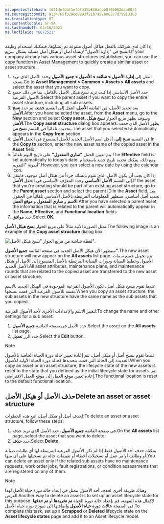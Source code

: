 ```yaml
---
ms.openlocfilehash: fdf1defbbf5efbfa15b830acab8f95062daa00a4
ms.sourcegitcommit: 9134765f329ce8893f21b7a57a08277d75913363
ms.translationtype: HT
ms.contentlocale: ar-SA
ms.lasthandoff: 03/16/2021
ms.locfileid: "6072521"
---
```

<span data-ttu-id="37b5a-101">إذا كان لدى شركتك بالفعل هياكل أصول متنوعة تم إنشاؤها، فيمكنك استخدام وظيفة النسخ في "إدارة الأصول" لإنشاء أصل أو هيكل أصل مشابه بشكل سريع.</span><span class="sxs-lookup"><span data-stu-id="37b5a-101">If your company already has various asset structures established, you can use the copy function in Asset Management to quickly create a similar asset or asset structure.</span></span>

1.  <span data-ttu-id="37b5a-102">انتقل إلى **إدارة الأصول > شائعة > الأصول > جميع الأصول** وحدد الأصل الذي تريد نسخه.</span><span class="sxs-lookup"><span data-stu-id="37b5a-102">Go to **Asset Management > Common > Assets > All assets** and select the asset that you want to copy.</span></span>
2.  <span data-ttu-id="37b5a-103">حدد الأصل الأساسي إذا كنت تريد نسخ هيكل الأصل بالكامل، بما في ذلك جميع الأصول الفرعية.</span><span class="sxs-lookup"><span data-stu-id="37b5a-103">Select the parent asset if you want to copy the entire asset structure, including all sub assets.</span></span>
3.  <span data-ttu-id="37b5a-104">بعد تحديد الأصل، من القائمة **الأصل**، انتقل إلى القسم **جديد**، ثم حدد **نسخ الأصل**.</span><span class="sxs-lookup"><span data-stu-id="37b5a-104">After you have selected the asset, from the **Asset** menu, go to the **New** section and select **Copy asset**.</span></span> <span data-ttu-id="37b5a-105">وسوف يظهر مربع الحوار **نسخ هيكل الأصل**.</span><span class="sxs-lookup"><span data-stu-id="37b5a-105">The **Copy asset structure** dialog box appears.</span></span>
<span data-ttu-id="37b5a-106">يظهر الأصل الذي قمت بتحديده تلقائياً في القسم **نسخ من**.</span><span class="sxs-lookup"><span data-stu-id="37b5a-106">The asset that you selected automatically appears in the **Copy from** section.</span></span> 
4.  <span data-ttu-id="37b5a-107">في القسم **نسخ إلى**، أدخِل اسم الأصل الجديد للأصل المنسوخ في الحقل **الأصل**.</span><span class="sxs-lookup"><span data-stu-id="37b5a-107">In the **Copy to** section, enter the new asset name of the copied asset in the **Asset** field.</span></span>
5.  <span data-ttu-id="37b5a-108">يتم تعيين الحقل **"ساري المفعول"** على تاريخ اليوم تلقائياً.</span><span class="sxs-lookup"><span data-stu-id="37b5a-108">The **Effective** field is set automatically to today’s date.</span></span> <span data-ttu-id="37b5a-109">ومع ذلك، يمكنك تحديد تاريخ جديد باستخدام أيقونة "التقويم".</span><span class="sxs-lookup"><span data-stu-id="37b5a-109">However, you can select a new date by using the calendar icon.</span></span>
6.  <span data-ttu-id="37b5a-110">إذا كان يجب أن يكون الأصل الذي تقوم بإنشائه جزءاً من هيكل أصل موجود، فانتقل إلى القسم **الأصل الأساسي** وحدد المعرّف الأساسي في الحقل **الأصل**.</span><span class="sxs-lookup"><span data-stu-id="37b5a-110">If the asset that you're creating should be part of an existing asset structure, go to the **Parent asset** section and select the parent ID in the **Asset** field.</span></span>
<span data-ttu-id="37b5a-111">بعد تحديد أصل أساسي، ستظهر المعلومات المرتبطة بالأصل الأساسي تلقائياً في الحقول **الاسم** و **ساري المفعول** و **موقع العمل**.</span><span class="sxs-lookup"><span data-stu-id="37b5a-111">After you have selected a parent asset, the information that is related to the parent will automatically appear in the **Name**, **Effective**, and **Functional location** fields.</span></span>
7.  <span data-ttu-id="37b5a-112">حدد **موافق**.</span><span class="sxs-lookup"><span data-stu-id="37b5a-112">Select **OK**.</span></span> 

<span data-ttu-id="37b5a-113">تمثل الصورة الآتية مثالاً على مربع الحوار **نسخ هيكل الأصل**.</span><span class="sxs-lookup"><span data-stu-id="37b5a-113">The following image is an example of the **Copy asset structure** dialog box.</span></span>

![لقطة شاشة من مربع الحوار "نسخ هيكل الأصل".](../media/copy-asset-structure-ssm.png)
 
<span data-ttu-id="37b5a-115">سيظهر الآن هيكل الأصل الجديد في صفحة القائمة **جميع الأصول"**.</span><span class="sxs-lookup"><span data-stu-id="37b5a-115">The new asset structure will now appear on the **All assets** list page.</span></span> <span data-ttu-id="37b5a-116">يتم تحويل جميع سمات الأصول وخطط الصيانة ودورات الصيانة المرتبطة بالأصل المنسوخ إلى الأصل أو هيكل الأصل الجديد.</span><span class="sxs-lookup"><span data-stu-id="37b5a-116">All asset attributes, maintenance plans, and maintenance rounds that are related to the copied asset are transferred to the new asset or asset structure.</span></span>

<span data-ttu-id="37b5a-117">عندما تقوم بنسخ هيكل أصل، تكون الأصول الفرعية الموجودة في الهيكل الجديد بالاسم نفسه للأصول الفرعية التي قمت بنسخها.</span><span class="sxs-lookup"><span data-stu-id="37b5a-117">When you copy an asset structure, the sub assets in the new structure have the same name as the sub assets that you copied.</span></span> 

<span data-ttu-id="37b5a-118">لتغيير الاسم والإعدادات الأخرى لأحد الأصول الفرعية:</span><span class="sxs-lookup"><span data-stu-id="37b5a-118">To change the name and other settings for a sub asset:</span></span>

1.  <span data-ttu-id="37b5a-119">حدد الأصل في صفحة القائمة **جميع الأصول**.</span><span class="sxs-lookup"><span data-stu-id="37b5a-119">Select the asset on the **All assets** list page.</span></span> 
2.  <span data-ttu-id="37b5a-120">حدد الزر **تعديل**.</span><span class="sxs-lookup"><span data-stu-id="37b5a-120">Select the **Edit** button.</span></span>

> [!NOTE]
> <span data-ttu-id="37b5a-121">عندما تقوم بنسخ أصل أو هيكل أصل، تتم إعادة تعيين حالة دورة الحياة الخاصة بالأصول الجديدة إلى الحالة التي قمت بتحديدها كحالة دورة الحياة الأولية للأصول.</span><span class="sxs-lookup"><span data-stu-id="37b5a-121">When you copy an asset or an asset structure, the lifecycle state of the new assets is reset to the state that you defined as the initial lifecycle state for assets.</span></span> <span data-ttu-id="37b5a-122">تتم إعادة تعيين موقع العمل إلى موقع العمل الافتراضي.</span><span class="sxs-lookup"><span data-stu-id="37b5a-122">The functional location is reset to the default functional location.</span></span>

## <a name="delete-an-asset-or-asset-structure"></a><span data-ttu-id="37b5a-123">حذف الأصل أو هيكل الأصل</span><span class="sxs-lookup"><span data-stu-id="37b5a-123">Delete an asset or asset structure</span></span>
<span data-ttu-id="37b5a-124">لحذف أصل أو هيكل أصل، اتبع هذه الخطوات:</span><span class="sxs-lookup"><span data-stu-id="37b5a-124">To delete an asset or asset structure, follow these steps:</span></span>

1.  <span data-ttu-id="37b5a-125">في صفحة القائمة **جميع الأصول**، حدد الأصل الذي تريد حذفه.</span><span class="sxs-lookup"><span data-stu-id="37b5a-125">On the **All assets** list page, select the asset that you want to delete.</span></span> 
2.  <span data-ttu-id="37b5a-126">حدد **حذف**.</span><span class="sxs-lookup"><span data-stu-id="37b5a-126">Select **Delete**.</span></span>

<span data-ttu-id="37b5a-127">يمكنك حذف أحد الأصول فقط إذا لم تكن الأصول الفرعية المرتبطة لها أي طلبات صيانة أو وظائف أوامر عمل أو تسجيلات أخطاء أو تقييمات حالة تم تسجيلها على أي منها.</span><span class="sxs-lookup"><span data-stu-id="37b5a-127">You can delete an asset only if the related sub assets have no maintenance requests, work order jobs, fault registrations, or condition assessments that are registered on any of them.</span></span>

> [!NOTE]
> <span data-ttu-id="37b5a-128">وهناك طريقة أخرى لحذف أحد الأصول تتمثل في إعداد حالة دورة حياة الأصل لهذا الغرض.</span><span class="sxs-lookup"><span data-stu-id="37b5a-128">Another way to delete an asset is to set up an asset lifecycle state for this purpose.</span></span> <span data-ttu-id="37b5a-129">لإكمال هذه المهمة، قم بإعداد حالة دورة الحياة **تم تخريدها** أو **تم حذفها** في الصفحة **حالات دورة حياة الأصول** وإضافتها إلى نموذج دورة حياة الأصل.</span><span class="sxs-lookup"><span data-stu-id="37b5a-129">To complete this task, set up a **Scrapped** or **Deleted** lifecycle state on the **Asset lifecycle states** page and add it to an Asset lifecycle model.</span></span>


